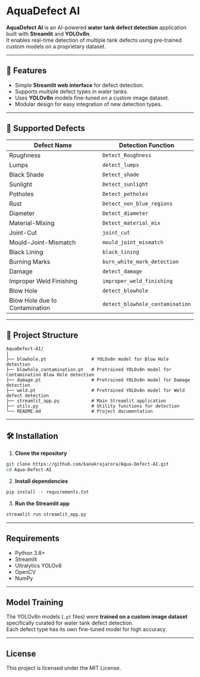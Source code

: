 # AquaDefect AI

**AquaDefect AI** is an AI-powered **water tank defect detection** application built with **Streamlit** and **YOLOv8n**.  
It enables real-time detection of multiple tank defects using pre-trained custom models on a proprietary dataset.

---

## 🚀 Features
- Simple **Streamlit web interface** for defect detection.
- Supports multiple defect types in water tanks.
- Uses **YOLOv8n** models fine-tuned on a custom image dataset.
- Modular design for easy integration of new detection types.

---

## 🧾 Supported Defects

| Defect Name | Detection Function |
|-------------|--------------------|
| Roughness | `Detect_Roughness` |
| Lumps | `detect_lumps` |
| Black Shade | `Detect_shade` |
| Sunlight | `Detect_sunlight` |
| Potholes | `Detect_potholes` |
| Rust | `Detect_non_blue_regions` |
| Diameter | `Detect_diameter` |
| Material-Mixing | `Detect_material_mix` |
| Joint-Cut | `joint_cut` |
| Mould-Joint-Mismatch | `mould_joint_mismatch` |
| Black Lining | `black_lining` |
| Burning Marks | `burn_white_mark_detection` |
| Damage | `detect_damage` |
| Improper Weld Finishing | `improper_weld_finishing` |
| Blow Hole | `detect_blowhole` |
| Blow Hole due to Contamination | `detect_blowhole_contamination` |

---

## 📂 Project Structure

```
AquaDefect-AI/
│
├── blowhole.pt                 # YOLOv8n model for Blow Hole detection
├── blowhole_contamination.pt   # Pretrained YOLOv8n model for Contamination Blow Hole detection
├── damage.pt                   # Pretrained YOLOv8n model for Damage detection
├── weld.pt                     # Pretrained YOLOv8n model for Weld defect detection
├── streamlit_app.py            # Main Streamlit application
├── utils.py                    # Utility functions for detection
└── README.md                   # Project documentation
```

---

## 🛠 Installation

1. **Clone the repository**
```bash
git clone https://github.com/kanakrajarora/Aqua-Defect-AI.git
cd Aqua-Defect-AI
```

2. **Install dependencies**
```bash
pip install -r requirements.txt
```

3. **Run the Streamlit app**
```bash
streamlit run streamlit_app.py
```

---

##  Requirements
- Python 3.8+
- Streamlit
- Ultralytics YOLOv8
- OpenCV
- NumPy

---

##  Model Training
The YOLOv8n models (`.pt` files) were **trained on a custom image dataset** specifically curated for water tank defect detection.  
Each defect type has its own fine-tuned model for high accuracy.


---

##  License
This project is licensed under the MIT License.
